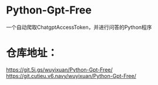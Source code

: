 # Python-Gpt-Free

一个自动爬取ChatgptAccessToken，并进行问答的Python程序

# 仓库地址：
https://git.5i.gs/wuyixuan/Python-Gpt-Free/
https://git.cutieu.v6.navy/wuyixuan/Python-Gpt-Free/
